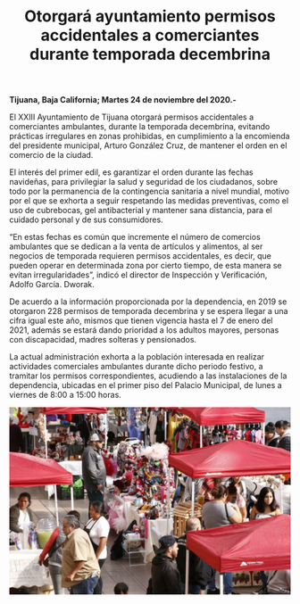 ﻿---
layout: blog
title:  "Otorgará ayuntamiento permisos accidentales a comerciantes durante temporada decembrina"
categories: tijuana
permalink: /:categories/:title:output_ext
image: /img/cnr/otorgara-ayuntamiento.jpg
alt: "Otorgará ayuntamiento permisos accidentales a comerciantes durante temporada decembrina"
autor: 
---


**Tijuana, Baja California;  Martes 24 de noviembre del 2020.-**


El XXIII Ayuntamiento de Tijuana otorgará permisos accidentales a comerciantes ambulantes, durante la temporada decembrina, evitando prácticas irregulares en zonas prohibidas, en cumplimiento a la encomienda del presidente municipal, Arturo González Cruz, de mantener el orden en el comercio de la ciudad.


El interés del primer edil, es garantizar el orden durante las fechas navideñas, para privilegiar la salud y seguridad de los ciudadanos, sobre todo por la permanencia de la contingencia sanitaria a nivel mundial, motivo por el que se exhorta a seguir respetando las medidas preventivas, como el uso de cubrebocas, gel antibacterial y mantener sana distancia, para el cuidado personal y de sus consumidores.


“En estas fechas es común que incremente el número de comercios ambulantes que se dedican a la venta de artículos y alimentos, al ser negocios de temporada requieren permisos accidentales, es decir, que pueden operar en determinada zona por cierto tiempo, de esta manera se evitan irregularidades”, indicó el director de Inspección y Verificación, Adolfo García. Dworak.


De acuerdo a la información proporcionada por la dependencia, en 2019 se otorgaron 228 permisos de temporada decembrina y se espera llegar a una cifra igual este año, mismos que tienen vigencia hasta el 7 de enero del 2021, además se estará dando prioridad a los adultos mayores, personas con discapacidad, madres solteras y pensionados.


La actual administración exhorta a la población interesada en realizar actividades comerciales ambulantes durante dicho periodo festivo, a tramitar los permisos correspondientes, acudiendo a las instalaciones de la dependencia, ubicadas en el primer piso del Palacio Municipal, de lunes a viernes de 8:00 a 15:00 horas.

<div id="carouselExampleSlidesOnly" class="carousel slide" data-ride="carousel">
  <div class="carousel-inner">
    <div class="carousel-item active">
       <img class="d-block w-100" src="/img/cnr/otorgara-ayuntamiento.jpg" loading="lazy"  alt="Otorgará ayuntamiento permisos accidentales a comerciantes durante temporada decembrina">
    </div>           
  </div>
</div>